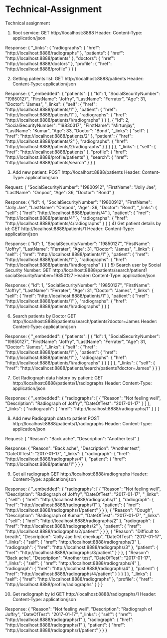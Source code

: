 # Technical-Assignment
Technical assignment

1) Root service:
 GET http://localhost:8888
 Header: Content-Type: application/json
 
 Response:
 {
  "_links": {
    "radiographs": {
      "href": "http://localhost:8888/radiographs"
    },
    "patients": {
      "href": "http://localhost:8888/patients"
    },
    "doctors": {
      "href": "http://localhost:8888/doctors"
    },
    "profile": {
      "href": "http://localhost:8888/profile"
    }
  }
}

2) Getting patients list:
GET http://localhost:8888/patients
Header: Content-Type: application/json

Response:
{
  "_embedded": {
    "patients": [
      {
        "Id": 1,
        "SocialSecurityNumber": "19850127",
        "FirstName": "Joffry",
        "LastName": "Ferrater",
        "Age": 31,
        "Doctor": "James",
        "_links": {
          "self": {
            "href": "http://localhost:8888/patients/1"
          },
          "patient": {
            "href": "http://localhost:8888/patients/1"
          },
          "radiographs": {
            "href": "http://localhost:8888/patients/1/radiographs"
          }
        }
      },
      {
        "Id": 2,
        "SocialSecurityNumber": "19830317",
        "FirstName": "Mirtunjay",
        "LastName": "Kumar",
        "Age": 33,
        "Doctor": "Bond",
        "_links": {
          "self": {
            "href": "http://localhost:8888/patients/2"
          },
          "patient": {
            "href": "http://localhost:8888/patients/2"
          },
          "radiographs": {
            "href": "http://localhost:8888/patients/2/radiographs"
          }
        }
      }
    ]
  },
  "_links": {
    "self": {
      "href": "http://localhost:8888/patients"
    },
    "profile": {
      "href": "http://localhost:8888/profile/patients"
    },
    "search": {
      "href": "http://localhost:8888/patients/search"
    }
  }
}

3) Add new patient:
POST http://localhost:8888/patients
Header: Content-Type: application/json

Request:
       {
        "SocialSecurityNumber": "19800912",
        "FirstName": "Jolly Jae",
        "LastName": "Ompod",
        "Age": 36,
        "Doctor": "Bond"
		}

Response: 
		{
		  "Id": 4,
		  "SocialSecurityNumber": "19800912",
		  "FirstName": "Jolly Jae",
		  "LastName": "Ompod",
		  "Age": 36,
		  "Doctor": "Bond",
		  "_links": {
			"self": {
			  "href": "http://localhost:8888/patients/4"
			},
			"patient": {
			  "href": "http://localhost:8888/patients/4"
			},
			"radiographs": {
			  "href": "http://localhost:8888/patients/4/radiographs"
			}
		  }
		}
4) Get patient details by id:
GET http://localhost:8888/patients/1
Header: Content-Type: application/json

Response:
	{
	  "Id": 1,
	  "SocialSecurityNumber": "19850127",
	  "FirstName": "Joffry",
	  "LastName": "Ferrater",
	  "Age": 31,
	  "Doctor": "James",
	  "_links": {
		"self": {
		  "href": "http://localhost:8888/patients/1"
		},
		"patient": {
		  "href": "http://localhost:8888/patients/1"
		},
		"radiographs": {
		  "href": "http://localhost:8888/patients/1/radiographs"
		}
	  }
	}
5) Search user by Social Security Number:
GET http://localhost:8888/patients/search/patient?socialSecurityNumber=19850127 
Header: Content-Type: application/json

Response:
	{
	  "Id": 1,
	  "SocialSecurityNumber": "19850127",
	  "FirstName": "Joffry",
	  "LastName": "Ferrater",
	  "Age": 31,
	  "Doctor": "James",
	  "_links": {
		"self": {
		  "href": "http://localhost:8888/patients/1"
		},
		"patient": {
		  "href": "http://localhost:8888/patients/1"
		},
		"radiographs": {
		  "href": "http://localhost:8888/patients/1/radiographs"
		}
	  }
	}
	
6) Search patients by Doctor
GET http://localhost:8888/patients/search/patients?doctor=James
Header: Content-Type: application/json

Response: 
	{
	  "_embedded": {
		"patients": [
		  {
			"Id": 1,
			"SocialSecurityNumber": "19850127",
			"FirstName": "Joffry",
			"LastName": "Ferrater",
			"Age": 31,
			"Doctor": "James",
			"_links": {
			  "self": {
				"href": "http://localhost:8888/patients/1"
			  },
			  "patient": {
				"href": "http://localhost:8888/patients/1"
			  },
			  "radiographs": {
				"href": "http://localhost:8888/patients/1/radiographs"
			  }
			}
		  }
		]
	  },
	  "_links": {
		"self": {
		  "href": "http://localhost:8888/patients/search/patients?doctor=James"
		}
	  }
	}

7) Get Radiograph data history by patient:
GET http://localhost:8888/patients/1/radiographs
Header: Content-Type: application/json

Response:
	{
	  "_embedded": {
		"radiographs": [
		  {
			"Reason": "Not feeling well",
			"Description": "Radiograph of Joffry",
			"DateOfTest": "2017-01-17"
		  }
		]
	  },
	  "_links": {
		"radiograph": {
		  "href": "http://localhost:8888/radiographs/1"
		}
	  }
	}

8) Add new Radiograph data to patient
POST http://localhost:8888/patients/1/radiographs
Header: Content-Type: application/json

Request:
      {
        "Reason": "Back ache",
        "Description": "Another test"
      }
	  
Response:
	{
	  "Reason": "Back ache",
	  "Description": "Another test",
	  "DateOfTest": "2017-01-17",
	  "_links": {
		"radiograph": {
		  "href": "http://localhost:8888/radiographs/4"
		},
		"patient": {
		  "href": "http://localhost:8888/patients/1"
		}
	  }
	}

9) Get all radiograph
GET http://localhost:8888/radiographs
Header: Content-Type: application/json

Response:
	{
	  "_embedded": {
		"radiographs": [
		  {
			"Reason": "Not feeling well",
			"Description": "Radiograph of Joffry",
			"DateOfTest": "2017-01-17",
			"_links": {
			  "self": {
				"href": "http://localhost:8888/radiographs/1"
			  },
			  "radiograph": {
				"href": "http://localhost:8888/radiographs/1"
			  },
			  "patient": {
				"href": "http://localhost:8888/radiographs/1/patient"
			  }
			}
		  },
		  {
			"Reason": "Cough",
			"Description": "Radiograph of Kumar",
			"DateOfTest": "2017-01-17",
			"_links": {
			  "self": {
				"href": "http://localhost:8888/radiographs/2"
			  },
			  "radiograph": {
				"href": "http://localhost:8888/radiographs/2"
			  },
			  "patient": {
				"href": "http://localhost:8888/radiographs/2/patient"
			  }
			}
		  },
		  {
			"Reason": "Difficult to breath",
			"Description": "Jolly Jae first checkup",
			"DateOfTest": "2017-01-17",
			"_links": {
			  "self": {
				"href": "http://localhost:8888/radiographs/3"
			  },
			  "radiograph": {
				"href": "http://localhost:8888/radiographs/3"
			  },
			  "patient": {
				"href": "http://localhost:8888/radiographs/3/patient"
			  }
			}
		  },
		  {
			"Reason": "Back ache",
			"Description": "Another test",
			"DateOfTest": "2017-01-17",
			"_links": {
			  "self": {
				"href": "http://localhost:8888/radiographs/4"
			  },
			  "radiograph": {
				"href": "http://localhost:8888/radiographs/4"
			  },
			  "patient": {
				"href": "http://localhost:8888/radiographs/4/patient"
			  }
			}
		  }
		]
	  },
	  "_links": {
		"self": {
		  "href": "http://localhost:8888/radiographs"
		},
		"profile": {
		  "href": "http://localhost:8888/profile/radiographs"
		}
	  }
	}
	
10) Get radiograph by id
GET http://localhost:8888/radiographs/1
Header: Content-Type: application/json

Response: 
	{
	  "Reason": "Not feeling well",
	  "Description": "Radiograph of Joffry",
	  "DateOfTest": "2017-01-17",
	  "_links": {
		"self": {
		  "href": "http://localhost:8888/radiographs/1"
		},
		"radiograph": {
		  "href": "http://localhost:8888/radiographs/1"
		},
		"patient": {
		  "href": "http://localhost:8888/radiographs/1/patient"
		}
	  }
	}
